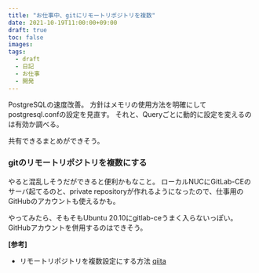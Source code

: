 ```yaml
---
title: "お仕事中、gitにリモートリポジトリを複数"
date: 2021-10-19T11:00:00+09:00
draft: true
toc: false
images:
tags:
  - draft
  - 日記
  - お仕事
  - 開発
---
```


PostgreSQLの速度改善。
方針はメモリの使用方法を明確にしてpostgresql.confの設定を見直す。
それと、Queryごとに動的に設定を変えるのは有効か調べる。

共有できるまとめができそう。

### gitのリモートリポジトリを複数にする

やると混乱しそうだができると便利かもなこと。
ローカルNUCにGitLab-CEのサーバ起てるのと、private repositoryが作れるようになったので、仕事用のGitHubのアカウントも使えるかも。

やってみたら、そもそもUbuntu 20.10にgitlab-ceうまく入らないっぽい。GitHubアカウントを併用するのはできそう。

__[参考]__
* リモートリポジトリを複数設定にする方法 [qiita](https://qiita.com/k-o-u/items/80b31679c41a6e65376e)

